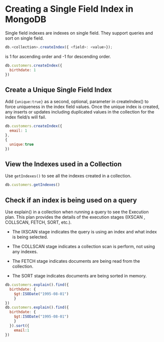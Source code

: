 # **Creating a Single Field Index in MongoDB**

Single field indexes are indexes on single field. They support queries and sort on single field. 

~~~js
db.<collection>.createIndex({ <field>: <value>});
~~~

<value> is 1 for ascending order and -1 for descending order. 

~~~js
db.customers.createIndex({
  birthdate: 1
})
~~~

## **Create a Unique Single Field Index**

Add ```{unique:true}``` as a second, optional, parameter in createIndex() to force uniqueness in the index field values. Once the unique index is created, any inserts or updates including duplicated values in the collection for the index field/s will fail.    

~~~js
db.customers.createIndex({
  email: 1
},
{
  unique:true
})
~~~

## **View the Indexes used in a Collection**

Use ```getIndexes()``` to see all the indexes created in a collection.

~~~js
db.customers.getIndexes()
~~~

## **Check if an index is being used on a query**

Use explain() in a collection when running a query to see the Execution plan. This plan provides the details of the execution stages (IXSCAN , COLLSCAN, FETCH, SORT, etc.).

* The IXSCAN stage indicates the query is using an index and what index is being selected.

* The COLLSCAN stage indicates a collection scan is perform, not using any indexes.

* The FETCH stage indicates documents are being read from the collection.

* The SORT stage indicates documents are being sorted in memory.

~~~js
db.customers.explain().find({
  birthdate: {
    $gt:ISODate("1995-08-01")
    }
})
db.customers.explain().find({
  birthdate: {
    $gt:ISODate("1995-08-01")
    }
  }).sort({
    email:1
})
~~~

